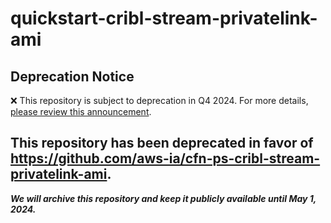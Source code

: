 # quickstart-cribl-stream-privatelink-ami 
## Deprecation Notice

:x: This repository is subject to deprecation in Q4 2024. For more details, [please review this announcement](https://github.com/aws-ia/.announcements/issues/1). 

## This repository has been deprecated in favor of https://github.com/aws-ia/cfn-ps-cribl-stream-privatelink-ami. 
***We will archive this repository and keep it publicly available until May 1, 2024.***
